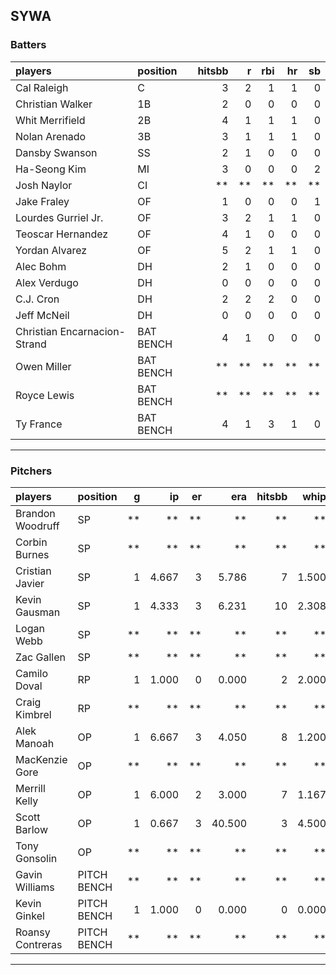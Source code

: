 ## SYWA

### Batters

 
|players                      |position  | hitsbb|  r| rbi| hr| sb| 
|:----------------------------|:---------|------:|--:|---:|--:|--:| 
|Cal Raleigh                  |C         |      3|  2|   1|  1|  0| 
|Christian Walker             |1B        |      2|  0|   0|  0|  0| 
|Whit Merrifield              |2B        |      4|  1|   1|  1|  0| 
|Nolan Arenado                |3B        |      3|  1|   1|  1|  0| 
|Dansby Swanson               |SS        |      2|  1|   0|  0|  0| 
|Ha-Seong Kim                 |MI        |      3|  0|   0|  0|  2| 
|Josh Naylor                  |CI        |     **| **|  **| **| **| 
|Jake Fraley                  |OF        |      1|  0|   0|  0|  1| 
|Lourdes Gurriel Jr.          |OF        |      3|  2|   1|  1|  0| 
|Teoscar Hernandez            |OF        |      4|  1|   0|  0|  0| 
|Yordan Alvarez               |OF        |      5|  2|   1|  1|  0| 
|Alec Bohm                    |DH        |      2|  1|   0|  0|  0| 
|Alex Verdugo                 |DH        |      0|  0|   0|  0|  0| 
|C.J. Cron                    |DH        |      2|  2|   2|  0|  0| 
|Jeff McNeil                  |DH        |      0|  0|   0|  0|  0| 
|Christian Encarnacion-Strand |BAT BENCH |      4|  1|   0|  0|  0| 
|Owen Miller                  |BAT BENCH |     **| **|  **| **| **| 
|Royce Lewis                  |BAT BENCH |     **| **|  **| **| **| 
|Ty France                    |BAT BENCH |      4|  1|   3|  1|  0| 


* * *

### Pitchers

 
|players          |position    |  g|    ip| er|    era| hitsbb|  whip| so|  w| sv| 
|:----------------|:-----------|--:|-----:|--:|------:|------:|-----:|--:|--:|--:| 
|Brandon Woodruff |SP          | **|    **| **|     **|     **|    **| **| **| **| 
|Corbin Burnes    |SP          | **|    **| **|     **|     **|    **| **| **| **| 
|Cristian Javier  |SP          |  1| 4.667|  3|  5.786|      7| 1.500|  4|  0|  0| 
|Kevin Gausman    |SP          |  1| 4.333|  3|  6.231|     10| 2.308|  6|  0|  0| 
|Logan Webb       |SP          | **|    **| **|     **|     **|    **| **| **| **| 
|Zac Gallen       |SP          | **|    **| **|     **|     **|    **| **| **| **| 
|Camilo Doval     |RP          |  1| 1.000|  0|  0.000|      2| 2.000|  1|  0|  1| 
|Craig Kimbrel    |RP          | **|    **| **|     **|     **|    **| **| **| **| 
|Alek Manoah      |OP          |  1| 6.667|  3|  4.050|      8| 1.200|  5|  1|  0| 
|MacKenzie Gore   |OP          | **|    **| **|     **|     **|    **| **| **| **| 
|Merrill Kelly    |OP          |  1| 6.000|  2|  3.000|      7| 1.167|  9|  0|  0| 
|Scott Barlow     |OP          |  1| 0.667|  3| 40.500|      3| 4.500|  0|  0|  0| 
|Tony Gonsolin    |OP          | **|    **| **|     **|     **|    **| **| **| **| 
|Gavin Williams   |PITCH BENCH | **|    **| **|     **|     **|    **| **| **| **| 
|Kevin Ginkel     |PITCH BENCH |  1| 1.000|  0|  0.000|      0| 0.000|  1|  0|  0| 
|Roansy Contreras |PITCH BENCH | **|    **| **|     **|     **|    **| **| **| **| 


* * *


